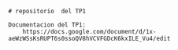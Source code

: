 	# repositorio  del TP1 
	
	Documentacion del TP1:
		https://docs.google.com/document/d/1x-aeWzWSsKsRUPT6s0ssoQV8hVCVFGDcK6kxILE_Vu4/edit
